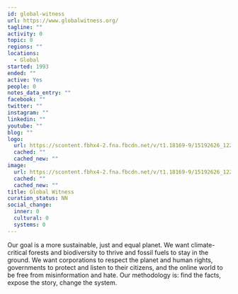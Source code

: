 ```yaml
---
id: global-witness
url: https://www.globalwitness.org/
tagline: ""
activity: 0
topic: 0
regions: ""
locations:
  - Global
started: 1993
ended: ""
active: Yes
people: 0
notes_data_entry: ""
facebook: ""
twitter: ""
instagram: ""
linkedin: ""
youtube: ""
blog: ""
logo:
  url: https://scontent.fbhx4-2.fna.fbcdn.net/v/t1.18169-9/15192626_1220720957989223_9082972287758755747_n.png?_nc_cat=106&ccb=1-5&_nc_sid=09cbfe&_nc_ohc=CoXXGmMOP_4AX_kNtJJ&_nc_ht=scontent.fbhx4-2.fna&oh=6f9689a3ea37e7d477f6519eeabbf80d&oe=6183B379
  cached: ""
  cached_new: ""
image:
  url: https://scontent.fbhx4-2.fna.fbcdn.net/v/t1.18169-9/15192626_1220720957989223_9082972287758755747_n.png?_nc_cat=106&ccb=1-5&_nc_sid=09cbfe&_nc_ohc=CoXXGmMOP_4AX_kNtJJ&_nc_ht=scontent.fbhx4-2.fna&oh=6f9689a3ea37e7d477f6519eeabbf80d&oe=6183B379
  cached: ""
  cached_new: ""
title: Global Witness
curation_status: NN
social_change:
  inner: 0
  cultural: 0
  systems: 0
---
```


Our goal is a more sustainable, just and equal planet. We want climate-critical forests and biodiversity to thrive and fossil fuels to stay in the ground. We want corporations to respect the planet and human rights, governments to protect and listen to their citizens, and the online world to be free from misinformation and hate. Our methodology is: find the facts, expose the story, change the system.
